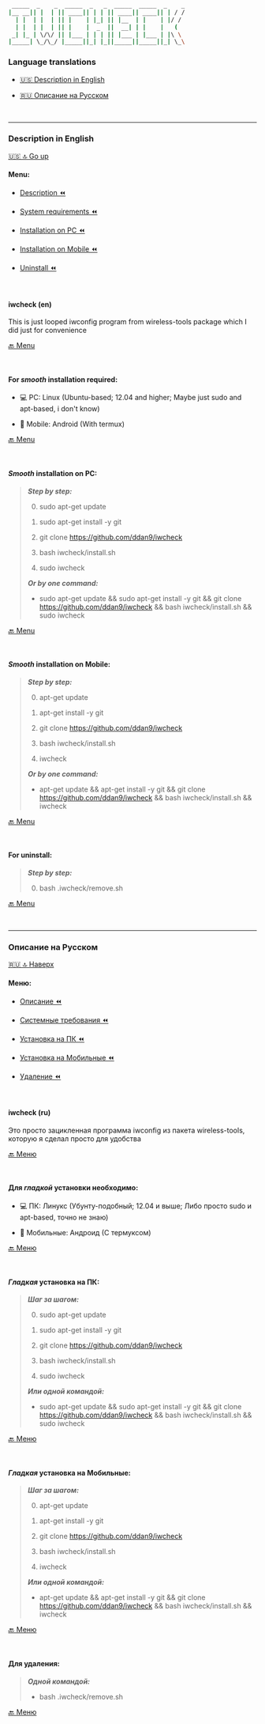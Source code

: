 ```bash
 _____  _    _  _____  _   _  _____  _____  _    _
|__ __|| |  | || ____|| | | || ____|| ____|| | / /
  | |  | |  | || |    | |_| || |__  | |    | |/ /
  | |  | |  | || |    |  _  ||  __| | |    |   (
 _| |_ | \/\/ || |___ | | | || |___ | |___ | |\ \
|_____| \_/\_/ |_____||_| |_||_____||_____||_| \_\
```

### Language translations

- [🇺🇸 Description in English](#Description-in-English)

- [🇷🇺 Описание на Русском](#Описание-на-Русском)

<br />

---

### Description in English

[🇺🇸 🔝 Go up](#Language-translations)

#### Menu:

- [Description ⏪](#iwcheck-en)

- [System requirements ⏪](#For-smooth-installation-required)

- [Installation on PC ⏪](#Smooth-installation-on-PC)

- [Installation on Mobile ⏪](#Smooth-installation-on-Mobile)

- [Uninstall ⏪](#For-uninstall)

<br />

#### iwcheck (en)

This is just looped iwconfig program from wireless-tools package which I did just for convenience

[🔙 Menu](#Menu)

<br />

#### For ***smooth*** installation required: 

- 💻 PC: Linux (Ubuntu-based; 12.04 and higher; Maybe just sudo and apt-based, i don't know)
  
- 📱 Mobile: Android (With termux)

[🔙 Menu](#Menu)

<br />

#### ***Smooth*** installation on PC:

> ***Step by step:***
>
> 0. sudo apt-get update
>
> 1. sudo apt-get install -y git
>
> 2. git clone https://github.com/ddan9/iwcheck
>
> 3. bash iwcheck/install.sh
>
> 4. sudo iwcheck
>
> ***Or by one command:***
>
> - sudo apt-get update && sudo apt-get install -y git && git clone https://github.com/ddan9/iwcheck && bash iwcheck/install.sh && sudo iwcheck

[🔙 Menu](#Menu)

<br />

#### ***Smooth*** installation on Mobile:

> ***Step by step:***
>
> 0. apt-get update
>
> 1. apt-get install -y git
>
> 2. git clone https://github.com/ddan9/iwcheck
>
> 3. bash iwcheck/install.sh
>
> 4. iwcheck
>
> ***Or by one command:***
>
> - apt-get update && apt-get install -y git && git clone https://github.com/ddan9/iwcheck && bash iwcheck/install.sh && iwcheck

[🔙 Menu](#Menu)

<br />

#### For uninstall:

> ***Step by step:***
>
> 0. bash .iwcheck/remove.sh

[🔙 Menu](#Menu)

<br />

---

### Описание на Русском

[🇷🇺 🔝 Наверх](#Language-translations)

#### Меню:

- [Описание ⏪](#iwcheck-ru)

- [Системные требования ⏪](#Для-гладкой-установки-необходимо)

- [Установка на ПК ⏪](#Гладкая-установка-на-ПК)

- [Установка на Мобильные ⏪](#Гладкая-установка-на-Мобильные)

- [Удаление ⏪](#Для-удаления)

<br />

#### iwcheck (ru)
 
Это просто зацикленная программа iwconfig из пакета wireless-tools, которую я сделал просто для удобства

[🔙 Меню](#Меню)

<br />

#### Для ***гладкой*** установки необходимо:

- 💻 ПК: Линукс (Убунту-подобный; 12.04 и выше; Либо просто sudo и apt-based, точно не знаю)

- 📱 Мобильные: Андроид (С термуксом)

[🔙 Меню](#Меню)

<br />

#### ***Гладкая*** установка на ПК:

> ***Шаг за шагом:***
>
> 0. sudo apt-get update 
>
> 1. sudo apt-get install -y git
>
> 2. git clone https://github.com/ddan9/iwcheck
> 
> 3. bash iwcheck/install.sh
>
> 4. sudo iwcheck
>
> ***Или одной командой:***
>
> - sudo apt-get update && sudo apt-get install -y git && git clone https://github.com/ddan9/iwcheck && bash iwcheck/install.sh && sudo iwcheck

[🔙 Меню](#Меню)

<br />

#### ***Гладкая*** установка на Мобильные:

> ***Шаг за шагом:***
>
> 0. apt-get update 
>
> 1. apt-get install -y git
>
> 2. git clone https://github.com/ddan9/iwcheck
> 
> 3. bash iwcheck/install.sh
>
> 4. iwcheck
>
> ***Или одной командой:***
>
> - apt-get update && apt-get install -y git && git clone https://github.com/ddan9/iwcheck && bash iwcheck/install.sh && iwcheck

[🔙 Меню](#Меню)

<br />

#### Для удаления:

> ***Одной командой:***
>
> - bash .iwcheck/remove.sh

[🔙 Меню](#Меню)
